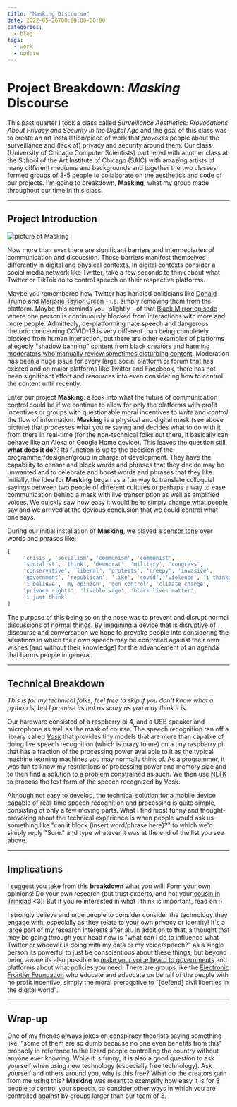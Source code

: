 ```yaml
---
title: "Masking Discourse"
date: 2022-05-26T00:00:00-00:00
categories:
  - blog
tags:
  - work
  - update
---
```


# Project Breakdown: _Masking_ Discourse 
This past quarter I took a class called *Surveillance Aesthetics: Provocations About Privacy and Security in the Digital Age* and the goal of this class was to create an art installation/piece of work that *provokes* people about the surveillance and (lack of) privacy and security around them. Our class (University of Chicago Computer Scientists) partnered with another class at the School of the Art Institute of Chicago (SAIC) with amazing artists of many different mediums and backgrounds and together the two classes formed groups of 3-5 people to collaborate on the aesthetics and code of our projects. I'm going to breakdown, **Masking**, what my group made throughout our time in this class.

---
## Project Introduction
![picture of **Masking**](https://raw.githubusercontent.com/cmdkev/cmdkev.github.io/master/assets/images/masking_2.jpg)

Now more than ever there are significant barriers and intermediaries of communication and discussion. Those barriers manifest themselves differently in digital and physical contexts. In digital contexts consider a social media network like Twitter, take a few seconds to think about what Twitter or TikTok do to control speech on their respective platforms. 

Maybe you remembered how Twitter has handled politicians like [Donald Trump](https://www.nbcnews.com/tech/tech-news/twitter-permanently-bans-president-donald-trump-n1253588) and [Marjorie Taylor Green](https://www.cbsnews.com/news/marjorie-taylor-greene-twitter-suspended-covid-misinformation/) - i.e. simply removing them from the platform. Maybe this reminds you -slightly - of that [Black Mirror episode](https://www.imdb.com/title/tt3973198/) where one person is continuously blocked from interactions with more and more people. Admittedly, de-platforming hate speech and dangerous rhetoric concerning COVID-19 is very different than being completely blocked from human interaction, but there are other examples of platforms [allegedly "shadow banning" content from black creators](https://www.digitaltrends.com/social-media/black-creators-claim-tiktok-still-secretly-blocking-content/) and [harming moderators who manually review sometimes disturbing content](https://www.theverge.com/2021/12/24/22852817/tiktok-content-moderation-lawsuit-candie-frazier). Moderation has been a huge issue for every large social platform or forum that has existed and on major platforms like Twitter and Facebook, there has not been significant effort and resources into even considering how to control the content until recently. 

Enter our project **Masking**: a look into what the future of communication control could be if we continue to allow for only the platforms with profit incentives or groups with questionable moral incentives to *write* and *control* the flow of information. **Masking** is a physical and digital mask (see above picture) that processes what you're saying and decides what to do with it from there in real-time (for the non-technical folks out there, it basically can behave like an Alexa or Google Home device). This leaves the question still, **what does it do**?? Its function is up to the decision of the programmer/designer/group in charge of development. They have the capability to censor and block words and phrases that they decide may be unwanted and to celebrate and boost words and phrases that they like. Initially, the idea for **Masking** began as a fun way to translate colloquial sayings between two people of different cultures or perhaps a way to ease communication behind a mask with live transcription as well as amplified voices. We quickly saw how easy it would be to simply change what people say and we arrived at the devious conclusion that we could control what one says. 

During our initial installation of **Masking**, we played a [censor tone](https://www.soundjay.com/censor-beep-sound-effect.html) over words and phrases like:
```python
[
	 'crisis', 'socialism', 'communism', 'communist', 
	 'socialist', 'think', 'democrat', 'military', 'congress', 
	 'conservative', 'liberal', 'protests', 'creepy', 'invasive', 
	 'government', 'republican', 'like', 'covid', 'violence', 'i think', 
	 'i believe', 'my opinion', 'gun control', 'climate change', 
	 'privacy rights', 'livable wage', 'black lives matter', 
	 'i just think'
]
```
The purpose of this being so on the nose was to prevent and disrupt normal discussions of normal things. By imagining a device that is disruptive of discourse and conversation we hope to provoke people into considering the situations in which their own speech may be controlled against their own wishes (and without their knowledge) for the advancement of an agenda that harms people in general.

---
## Technical Breakdown 
*This is for my technical folks, feel free to skip if you don't know what a *python* is, but I promise its not as scary as you may think it is.*

Our hardware consisted of a raspberry pi 4, and a USB speaker and microphone as well as the mask of course. The speech recognition ran off a library called [*Vosk*](https://alphacephei.com/vosk/) that provides tiny models that are more than capable of doing live speech recognition (which is crazy to me) on a tiny raspberry pi that has a fraction of the processing power available to it as the typical machine learning machines you may normally think of. As a programmer, it was fun to know my restrictions of processing power and memory size and to then find a solution to a problem constrained as such. We then use [NLTK](https://www.nltk.org/) to process the text form of the speech recognized by Vosk. 

Although not easy to develop, the technical solution for a mobile device capable of real-time speech recognition and processing is quite simple, consisting of only a few moving parts. What I find most funny and thought-provoking about the technical experience is when people would ask us something like "can it block {insert word/phrase here}?" to which we'd simply reply "Sure." and type whatever it was at the end of the list you see above.

---
## Implications 
I suggest you take from this **breakdown** what you will! Form your own opinions! Do your own research (but trust experts, and not your [cousin in Trinidad](https://twitter.com/NICKIMINAJ/status/1437532566945341441?s=20) <3)! But if you're interested in what I think is important, read on :)

I strongly believe and urge people to consider consider the technology they engage with, especially as they relate to your own privacy or identity! It's a large part of my research interests after all. In addition to that, a thought that may be going through your head now is "what can I do to influence what Twitter or whoever is doing with my data or my voice/speech?" as a single person its powerful to just be conscientious about these things, but beyond being aware its also possible to [make your voice heard to governments](https://morningconsult.com/2022/01/12/federal-data-privacy-legislation-polling/) and platforms about what policies you need. There are groups like the [Electronic Frontier Foundation](https://www.eff.org/) who educate and advocate on behalf of the people with no profit incentive, simply the moral prerogative to "[defend] civil liberties in the digital world". 

---
## Wrap-up
One of my friends always jokes on conspiracy theorists saying something like, "some of them are so dumb because no one even benefits from this" probably in reference to the lizard people controlling the country without anyone ever knowing. While it is funny, it is also a good question to ask yourself when using new technology (especially free technology). Ask yourself and others around you, why is this free? What do the creators gain from me using this? **Masking** was meant to exemplify how easy it is for 3 people to control your speech, so consider other ways in which you are controlled against by groups larger than our team of 3. 
